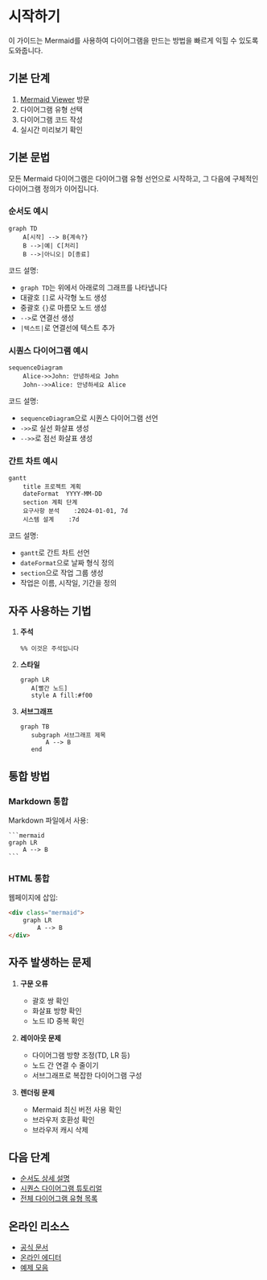 # 시작하기

이 가이드는 Mermaid를 사용하여 다이어그램을 만드는 방법을 빠르게 익힐 수 있도록 도와줍니다.

## 기본 단계

1. [Mermaid Viewer](https://mermaidviewer.com) 방문
2. 다이어그램 유형 선택
3. 다이어그램 코드 작성
4. 실시간 미리보기 확인

## 기본 문법

모든 Mermaid 다이어그램은 다이어그램 유형 선언으로 시작하고, 그 다음에 구체적인 다이어그램 정의가 이어집니다.

### 순서도 예시

```mermaid
graph TD
    A[시작] --> B{계속?}
    B -->|예| C[처리]
    B -->|아니오| D[종료]
```

코드 설명:
- `graph TD`는 위에서 아래로의 그래프를 나타냅니다
- 대괄호 `[]`로 사각형 노드 생성
- 중괄호 `{}`로 마름모 노드 생성
- `-->`로 연결선 생성
- `|텍스트|`로 연결선에 텍스트 추가

### 시퀀스 다이어그램 예시

```mermaid
sequenceDiagram
    Alice->>John: 안녕하세요 John
    John-->>Alice: 안녕하세요 Alice
```

코드 설명:
- `sequenceDiagram`으로 시퀀스 다이어그램 선언
- `->>`로 실선 화살표 생성
- `-->>`로 점선 화살표 생성

### 간트 차트 예시

```mermaid
gantt
    title 프로젝트 계획
    dateFormat  YYYY-MM-DD
    section 계획 단계
    요구사항 분석    :2024-01-01, 7d
    시스템 설계    :7d
```

코드 설명:
- `gantt`로 간트 차트 선언
- `dateFormat`으로 날짜 형식 정의
- `section`으로 작업 그룹 생성
- 작업은 이름, 시작일, 기간을 정의

## 자주 사용하는 기법

1. **주석**
   ```
   %% 이것은 주석입니다
   ```

2. **스타일**
   ```mermaid
   graph LR
      A[빨간 노드]
      style A fill:#f00
   ```

3. **서브그래프**
   ```mermaid
   graph TB
      subgraph 서브그래프 제목
          A --> B
      end
   ```

## 통합 방법

### Markdown 통합

Markdown 파일에서 사용:

    ```mermaid
    graph LR
        A --> B
    ```

### HTML 통합

웹페이지에 삽입:

```html
<div class="mermaid">
    graph LR
        A --> B
</div>
```

## 자주 발생하는 문제

1. **구문 오류**
   - 괄호 쌍 확인
   - 화살표 방향 확인
   - 노드 ID 중복 확인

2. **레이아웃 문제**
   - 다이어그램 방향 조정(TD, LR 등)
   - 노드 간 연결 수 줄이기
   - 서브그래프로 복잡한 다이어그램 구성

3. **렌더링 문제**
   - Mermaid 최신 버전 사용 확인
   - 브라우저 호환성 확인
   - 브라우저 캐시 삭제

## 다음 단계

- [순서도 상세 설명](/ko/diagrams/flowchart)
- [시퀀스 다이어그램 튜토리얼](/ko/diagrams/sequence)
- [전체 다이어그램 유형 목록](/ko/diagrams/overview)

## 온라인 리소스

- [공식 문서](https://mermaid.js.org/)
- [온라인 에디터](/ko/mermaid-viewer/full-screen-editor)
- [예제 모음](/ko/examples) 